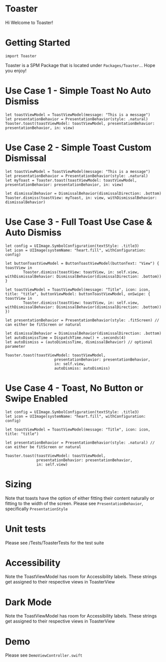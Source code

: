 # Toaster

Hi Welcome to Toaster!


# Getting Started

```
import Toaster
```

Toaster is a SPM Package that is located under `Packages/Toaster`... Hope you enjoy!

# Use Case 1 - Simple Toast No Auto Dismiss

```
let toastViewModel = ToastViewModel(message: "This is a message")
let presentationBehavior = PresentationBehavior(style: .natural)
Toaster.toast(toastViewModel: toastViewModel, presentationBehavior: presentationBehavior, in: view)
```

# Use Case 2 - Simple Toast Custom Dismissal

```
let toastViewModel = ToastViewModel(message: "This is a message")
let presentationBehavior = PresentationBehavior(style: .natural)
let myToast = Toaster.toast(toastViewModel: toastViewModel, presentationBehavior: presentationBehavior, in: view)
        
let dismissalBehavior = DismissalBehavior(dismissalDirection: .bottom)
Toaster.dismiss(toastView: myToast, in: view, withDismissalBehavior: dismissalBehavior)

```

# Use Case 3 - Full Toast Use Case & Auto Dismiss

```
let config = UIImage.SymbolConfiguration(textStyle: .title3)
let icon = UIImage(systemName: "heart.fill", withConfiguration: config)
        
let buttonToastViewModel = ButtonToastViewModel(buttonText: "View") { toastView in
        Toaster.dismiss(toastView: toastView, in: self.view, withDismissalBehavior: DismissalBehavior(dismissalDirection: .bottom))
}
        
let toastViewModel = ToastViewModel(message: "Title", icon: icon, title: "title", buttonViewModel: buttonToastViewModel, onSwipe: { toastView in
        Toaster.dismiss(toastView: toastView, in: self.view, withDismissalBehavior: DismissalBehavior(dismissalDirection: .bottom))
})
        
let presentationBehavior = PresentationBehavior(style: .fitScreen) // can either be fitScreen or natural
        
let dismissalBehavior = DismissalBehavior(dismissalDirection: .bottom)
let autoDismissTime = DispatchTime.now() + .seconds(4)
let autoDismiss = (autoDismissTime, dismissalBehavior) // optional parameter
        
Toaster.toast(toastViewModel: toastViewModel,
                      presentationBehavior: presentationBehavior,
                      in: self.view,
                      autoDismiss: autoDismiss)
```

# Use Case 4 - Toast, No Button or Swipe Enabled

```
let config = UIImage.SymbolConfiguration(textStyle: .title3)
let icon = UIImage(systemName: "heart.fill", withConfiguration: config)
                
let toastViewModel = ToastViewModel(message: "Title", icon: icon, title: "title")
        
let presentationBehavior = PresentationBehavior(style: .natural) // can either be fitScreen or natural
                
Toaster.toast(toastViewModel: toastViewModel,
              presentationBehavior: presentationBehavior,
              in: self.view)
```

# Sizing

Note that toasts have the option of either fitting their content naturally or fitting to the width of the screen. Please see `PresentationBehavior`, specifically `PresentationStyle`

# Unit tests

Please see /Tests/ToasterTests for the test suite

# Accessibility

Note the ToastViewModel has room for Accessibility labels. These strings get assigned to their respective views in ToasterView

# Dark Mode

Note the ToastViewModel has room for Accessibility labels. These strings get assigned to their respective views in ToasterView

# Demo

Please see `DemoViewController.swift`
